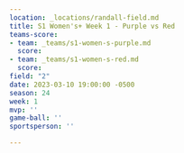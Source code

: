 ```yaml
---
location: _locations/randall-field.md
title: S1 Women's+ Week 1 - Purple vs Red
teams-score:
- team: _teams/s1-women-s-purple.md
  score: 
- team: _teams/s1-women-s-red.md
  score: 
field: "2"
date: 2023-03-10 19:00:00 -0500
season: 24
week: 1
mvp: ''
game-ball: ''
sportsperson: ''

---
```

